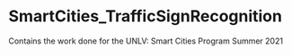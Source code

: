 # SmartCities_TrafficSignRecognition
Contains the work done for the UNLV: Smart Cities Program Summer 2021 
